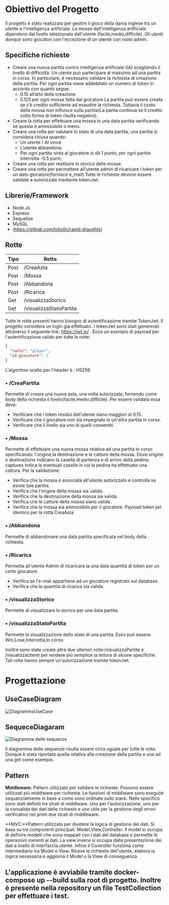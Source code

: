 # Obiettivo del Progetto

Il progetto è stato realizzato per gestire il gioco della dama inglese tra un utente e l'intelligenza artificiale. Le mosse dell'intelligenza artificiale dipendono dal livello selezionato dall'utente (facile,medio,difficile). Gli utenti dunque sono giocatori con l'eccezione di un utente con ruolo admin.

## Specifiche richieste

*	Creare una nuova partita contro intelligenza artificiale (IA) scegliendo il livello di difficoltà.
    Un utente può partecipare al massimo ad una partita in corso.
	In particolare, è necessario validare la richiesta di creazione della partita. Per ogni partita viene addebitato un numero di token in accordo con quanto segue:
    -	0.15 all’atto della creazione
    -	0.125 per ogni mossa fatta dal giocatore
	La partita può essere creata se c’è credito sufficiente ad esaudire la richiesta. Tuttavia il costo della mossa non influisce sulla partita(La parita continua se il credito sotto forma di token risulta negativo).
*	Creare la rotta per effettuare una mossa in una data partita verificando se questa è ammissibile o meno.
*	Creare una rotta per valutare lo stato di una data partita; una partita si considera chiusa quando:
    -	Un utente / AI vince
    -	L’utente abbandona.
    -	Per ogni partita vinta al giocatore si dà 1 punto; per ogni partita interrotta -0.5 punti;
*	Creare una rotta per restituire lo storico delle mosse.
*   Creare una rotta per permettere all'utente admin di ricaricare i token per un dato giocatore(fornisce e_mail)
Tutte le richieste devono essere validate e autorizzate mediante tokenJwt.


## Librerie/Framework

* Node.Js
* Express
* Sequelize
* MySQL
* (https://github.com/loks0n/rapid-draughts)

## Rotte

| Tipo        | Rotta 
|---------|----|
| Post    | /CreaAsta |
| Post    | /Mossa |
| Post    | /Abbandona |
| Post    | /Ricarica|
| Get     | /visualizzaStorico|
| Get     | /visualizzaStatoPartita|


Tutte le rotte presenti hanno bisogno di autentificazione tramite TokenJwt. Il progetto considera un login già effettuato. 
I tokenJwt sono stati genererati attraverso il seguente link: https://jwt.io/ . 
Ecco un esempio di payload per l'autentificazione valido per tutte le rotte:
```json
{
  "ruolo": "player",
  "id_giocatore": 3
}
```
L'algoritmo scelto per l'header è : HS256

### • /CreaPartita
Permette di creare una nuova asta, una volta autorizzata, fornendo come body della richiesta il livello(facile,medio,difficile).
Per essere validata essa deve:
- Verificare che i token residui dell'utente siano maggiori di 0.15.
- Verificare che il giocatore non sia impegnato in un'altra partita in corso.
- Verificare che il livello sia uno di quelli consentiti


### • /Mossa
Permette di effettuare una nuova mossa relativa ad una partita in corso specificando: l'origine,la destinazione e le catture della mossa. Dove origine e destinazione indicano la casella di partenza e di arrivo della pedina; captures indica le eventuali caselle in cui la pedina ha effettuato una cattura.
Per la validazione:
- Verifica che la mossa è associata all'utente autorizzato e controlla se esiste tale partita.
- Verifica che l'origine della mossa sia valida.
- Verifica che la destinazione della mossa sia valida.
- Verifica che le catture della mossa siano valide.
- Verifica che la mossa sia ammissibile per il giocatore.
Payload token jwt identico per la rotta CreaAsta
### • /Abbandona
Permette di abbandonare una data partita specificata nel body della richiesta.

### • /Ricarica
Permetta all'utente Admin di ricaricare la una data quantità di token per un certo giocatore.
- Verifica se l'e-mail appartiene ad un giocatore registrato sul database.
- Verifica che la quantità di ricarica sia valida.

### • /visualizzaStorico
Permette di visualizzare lo storico per una data partita.

### • /visualizzaStatoPartita
Permette la visualizzazione dello stato di una partita. Esso può essere: Win,Lose,Interrotta,In corso.

Inoltre sono state create altre due ulteriori rotte:/visualizzaPartite e /visualizzaUtenti per rendere più semplice la lettura di alcune specifiche. Tali rotte hanno sempre un'autorizzazione tramite tokenJwt.

# Progettazione
## UseCaseDiagram

![DiagrammaUseCase](./Utility/Diagrammi/UseCaseDiagram.png)


## SequeceDiagaram
![Diagramma delle sequenze](./Utility/Diagrammi/DiagrammaSequenze.png)

Il diagramma delle sequenze risulta essere circa uguale per tutte le rotte. Dunque è stata riportata quella relativa alla creazione della partita e una ad una get come esempio.

## Pattern

**Middleware:** Pattern utilizzato per validare le richieste. Possono essere utilizzati più middlware per richiesta. Le funzioni di middlware sono eseguite sequanzialmente in base a come sono ordinate sullo stack. Nello specifico sono stati definiti tre strati di middlware. Uno per l'autorizzazione, uno per la convalida dei dati delle richieste e uno utile per la gestione degli errori verificatosi nei primi due strati di middleware.

**MVC:**Pattern utilizzato per dividere la logica di gestione dei dati. Si basa su tre componenti principali: Model,View,Controller. Il model si occupa di definire modelli che sono mappati con i dati del database e permette le operazioni inerenti ai dati. La view invece si occupa dalla presentazione dei dati a livello di interfaccia utente. Infine il Controller funziona come intermediario tra Model e View. Riceve le richieste dell'utente, elabora la logica necessaria e aggiorna il Model o la View di conseguenza

## L'applicazione è avviabile tramite docker-compose up --build sulla root di progetto. Inoltre è presente nella repository un file TestCollection per effettuare i test.

